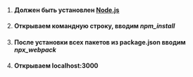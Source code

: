 1. #### Должен быть установлен  [Node.js](https://nodejs.org/en/) 
1. #### Открываем командную строку, вводим *_npm_install_*
1. #### После установки всех пакетов из package.json вводим *_npx_webpack_*
1. #### Открываем localhost:3000
